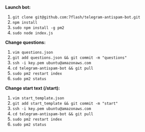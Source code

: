 **Launch bot:**

1) `git clone git@github.com:7flash/telegram-antispam-bot.git`
2) `npm install`
3) `sudo npm install -g pm2`
4) `sudo node index.js`

**Change questions:**
1) `vim questions.json`
2) `git add questions.json && git commit -m "questions"`
3) `ssh -i key.pem ubuntu@amazonaws.com`
4) `cd telegram-antispam-bot && git pull`
5) `sudo pm2 restart index`
6) `sudo pm2 status`

**Change start text (/start):**
1) `vim start_template.json`
2) `git add start_template && git commit -m "start"`
3) `ssh -i key.pem ubuntu@amazonaws.com`
4) `cd telegram-antispam-bot && git pull`
5) `sudo pm2 restart index`
6) `sudo pm2 status`

